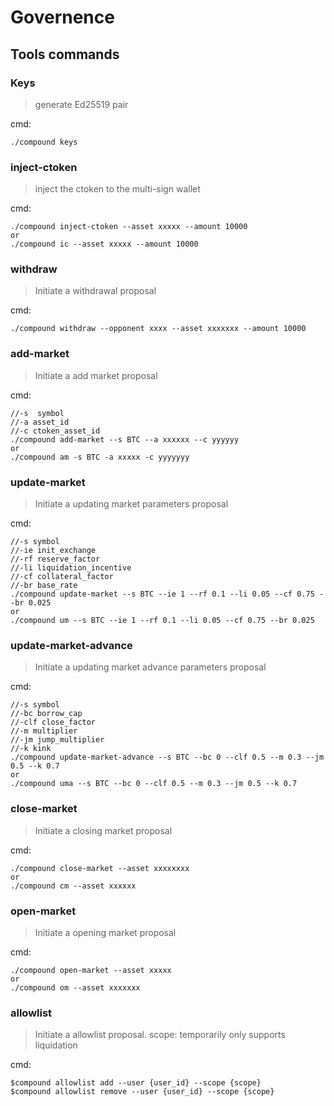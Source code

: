# Governence

## Tools commands
### Keys
> generate Ed25519 pair

cmd:

```
./compound keys
```

### inject-ctoken
> inject the ctoken to the multi-sign wallet

cmd:

```
./compound inject-ctoken --asset xxxxx --amount 10000
or
./compound ic --asset xxxxx --amount 10000
```

### withdraw
> Initiate a withdrawal proposal

cmd:

```
./compound withdraw --opponent xxxx --asset xxxxxxx --amount 10000
```

### add-market
> Initiate a add market proposal

cmd:

```
//-s  symbol
//-a asset_id
//-c ctoken_asset_id
./compound add-market --s BTC --a xxxxxx --c yyyyyy
or
./compound am -s BTC -a xxxxx -c yyyyyyy
```

### update-market
> Initiate a updating market parameters proposal

cmd:

```
//-s symbol
//-ie init_exchange
//-rf reserve_factor
//-li liquidation_incentive
//-cf collateral_factor
//-br base_rate
./compound update-market --s BTC --ie 1 --rf 0.1 --li 0.05 --cf 0.75 --br 0.025
or
./compound um --s BTC --ie 1 --rf 0.1 --li 0.05 --cf 0.75 --br 0.025
```

### update-market-advance
> Initiate a updating market advance parameters proposal

cmd:

```
//-s symbol
//-bc borrow_cap
//-clf close_factor
//-m multiplier
//-jm jump_multiplier
//-k kink
./compound update-market-advance --s BTC --bc 0 --clf 0.5 --m 0.3 --jm 0.5 --k 0.7
or
./compound uma --s BTC --bc 0 --clf 0.5 --m 0.3 --jm 0.5 --k 0.7
```

### close-market
> Initiate a closing market proposal

cmd:

```
./compound close-market --asset xxxxxxxx
or
./compound cm --asset xxxxxx
```

### open-market
> Initiate a opening market proposal

cmd:

```
./compound open-market --asset xxxxx
or
./compound om --asset xxxxxxx
```

### allowlist
> Initiate a allowlist proposal. 
> scope: temporarily only supports liquidation

cmd:

```
$compound allowlist add --user {user_id} --scope {scope}
$compound allowlist remove --user {user_id} --scope {scope}
```